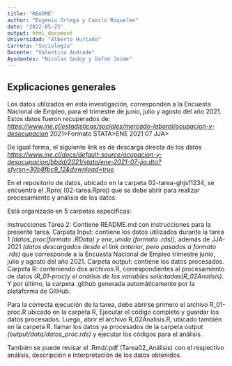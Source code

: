 ```yaml
---
title: "README"
author: "Eugenio Ortega y Camilo Riquelme"
date: '2022-05-25'
output: html_document
Universidad: "Alberto Hurtado"
Carrera: "Sociología" 
Docente: "Valentina Andrade" 
Ayudantes: "Nicolas Godoy y Dafne Jaime"
---
```


## Explicaciones generales

Los datos utilizados en esta investigación, corresponden a la Encuesta Nacional de Empleo, para el trimestre de junio, julio y agosto del año 2021. Estos datos fueron recuperados de: *https://www.ine.cl/estadisticas/sociales/mercado-laboral/ocupacion-y-desocupacion*
<Siguiendo el proceso de: Bases de datos>2021>Formato STATA>ENE 2021 07 JJA>

De igual forma, el siguiente link es de descarga directa de los datos
*https://www.ine.cl/docs/default-source/ocupacion-y-desocupacion/bbdd/2021/stata/ene-2021-07-jja.dta?sfvrsn=30b8fbc9_12&download=true*


En el repositorio de datos, ubicado en la carpeta 02-tarea-ghjsf1234, se encuentra el .Rproj (02-tarea.Rproj) que se debe abrir para realizar procesamiento y análisis de los datos. 

Está organizado en 5 carpetas especificas:

Instrucciones Tarea 2: Contiene README.md con instrucciones para la presente tarea.
Carpeta Input: contiene los datos utilizados durante la tarea 1 *(datos_proc(formato .RData) y ene_unida (formato .rds))*, además de JJA-2021 *(datos descargados desde el link anterior, pero pasados a formato .rds)* que corresponde a la Encuesta Nacional de Empleo trimestre junio, julio y agosto del año 2021. 
Carpeta output: contiene los datos procesados.
Carpeta R: conteniendo dos archivos.R, correspondientes al procesamiento de datos *(R_01-proc)*y el análisis de las variables solicitadas*(R_02Analisis)*.
Y por último, la carpeta .github generada automáticamente por la plataforma de GitHub.

Para la correcta ejecución de la tarea, debe abrirse primero el archivo R_01-proc.R ubicado en la carpeta R, Ejecutar el código completo y guardar los datos procesados. Luego, abrir el archivo R_02Analisis.R, ubicado también en la carpeta R. llamar los datos ya procesados de la carpeta output *(output/data/datos_proc.rds)* y ejecutar los códigos para el análisis.

También se puede revisar el .Rmd/.pdf (Tarea02_Análisis) con el respectivo análisis, descripción e interpretación de los datos obtenidos.
